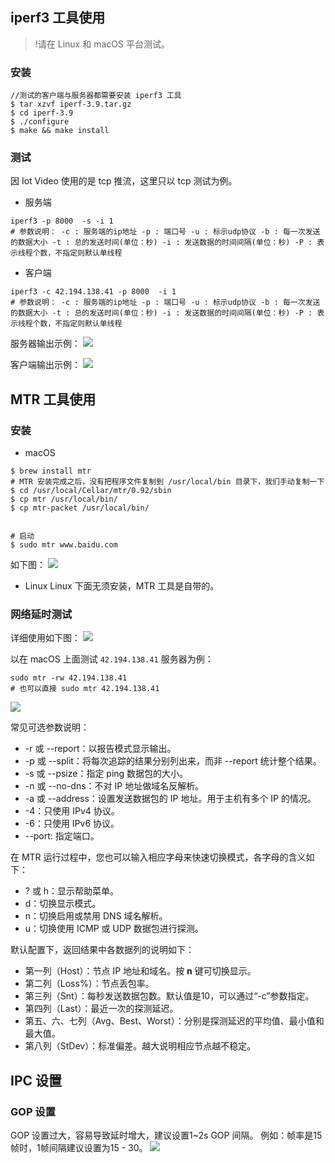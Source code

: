 ## iperf3 工具使用

>!请在 Linux 和 macOS 平台测试。

### 安装

```shell
//测试的客户端与服务器都需要安装 iperf3 工具
$ tar xzvf iperf-3.9.tar.gz
$ cd iperf-3.9
$ ./configure
$ make && make install
```

### 测试

因 Iot Video 使用的是 tcp 推流，这里只以 tcp 测试为例。

- 服务端
```
iperf3 -p 8000  -s -i 1
# 参数说明： -c : 服务端的ip地址 -p : 端口号 -u : 标示udp协议 -b : 每一次发送的数据大小 -t : 总的发送时间(单位：秒) -i : 发送数据的时间间隔(单位：秒) -P : 表示线程个数，不指定则默认单线程
```

- 客户端
```
iperf3 -c 42.194.138.41 -p 8000  -i 1 
# 参数说明： -c : 服务端的ip地址 -p : 端口号 -u : 标示udp协议 -b : 每一次发送的数据大小 -t : 总的发送时间(单位：秒) -i : 发送数据的时间间隔(单位：秒) -P : 表示线程个数，不指定则默认单线程
```

服务器输出示例：
![](https://main.qcloudimg.com/raw/016f3b951646203ecf2ef2e92a8df248.png)

客户端输出示例：
![](https://main.qcloudimg.com/raw/7fe2d8c3461a098038581fa3e6ab4f65.png)


## MTR 工具使用

### 安装

- macOS
```
$ brew install mtr
# MTR 安装完成之后，没有把程序文件复制到 /usr/local/bin 目录下，我们手动复制一下
$ cd /usr/local/Cellar/mtr/0.92/sbin
$ cp mtr /usr/local/bin/
$ cp mtr-packet /usr/local/bin/


# 启动
$ sudo mtr www.baidu.com
```
如下图：
![](https://main.qcloudimg.com/raw/28f13536e6ee4dd08603a09fe22224fe.png)

- Linux
  Linux 下面无须安装，MTR 工具是自带的。

### 网络延时测试

详细使用如下图：
![](https://main.qcloudimg.com/raw/780c3dc087610c49b31c04f27c758ae6.png)


以在 macOS 上面测试 `42.194.138.41` 服务器为例：

```
sudo mtr -rw 42.194.138.41
# 也可以直接 sudo mtr 42.194.138.41
```
![](https://main.qcloudimg.com/raw/7edec3886b18f4a74410cbf5c7e3a818.png)

常见可选参数说明：
- -r 或 --report：以报告模式显示输出。
- -p 或 --split：将每次追踪的结果分别列出来，而非 --report 统计整个结果。
- -s 或 --psize：指定 ping 数据包的大小。
- -n 或 --no-dns：不对 IP 地址做域名反解析。
- -a 或 --address：设置发送数据包的 IP 地址。用于主机有多个 IP 的情况。
- -4：只使用 IPv4 协议。
- -6：只使用 IPv6 协议。
-  --port: 指定端口。

在 MTR 运行过程中，您也可以输入相应字母来快速切换模式，各字母的含义如下：
- ? 或 h：显示帮助菜单。
- d：切换显示模式。
- n：切换启用或禁用 DNS 域名解析。
- u：切换使用 ICMP 或 UDP 数据包进行探测。


默认配置下，返回结果中各数据列的说明如下：
- 第一列（Host）：节点 IP 地址和域名。按  **n**  键可切换显示。
- 第二列（Loss%）：节点丢包率。
- 第三列（Snt）：每秒发送数据包数。默认值是10，可以通过“-c”参数指定。
- 第四列（Last）：最近一次的探测延迟。
- 第五、六、七列（Avg、Best、Worst）：分别是探测延迟的平均值、最小值和最大值。
- 第八列（StDev）：标准偏差。越大说明相应节点越不稳定。

## IPC 设置

### GOP 设置

GOP 设置过大，容易导致延时增大，建议设置1~2s GOP 间隔。
例如：帧率是15帧时，1帧间隔建议设置为15 - 30。
![](https://main.qcloudimg.com/raw/61b1e5d9d4caa5a95882a579b4a53ac9.png)

